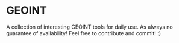 # GEOINT
A collection of interesting GEOINT tools for daily use. As always no guarantee of availability! Feel free to contribute and commit! :)
